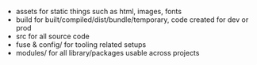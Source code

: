 - assets for static things such as html, images, fonts
- build for built/compiled/dist/bundle/temporary, code created for dev or prod
- src for all source code
- fuse & config/ for tooling related setups
- modules/ for all library/packages usable across projects
